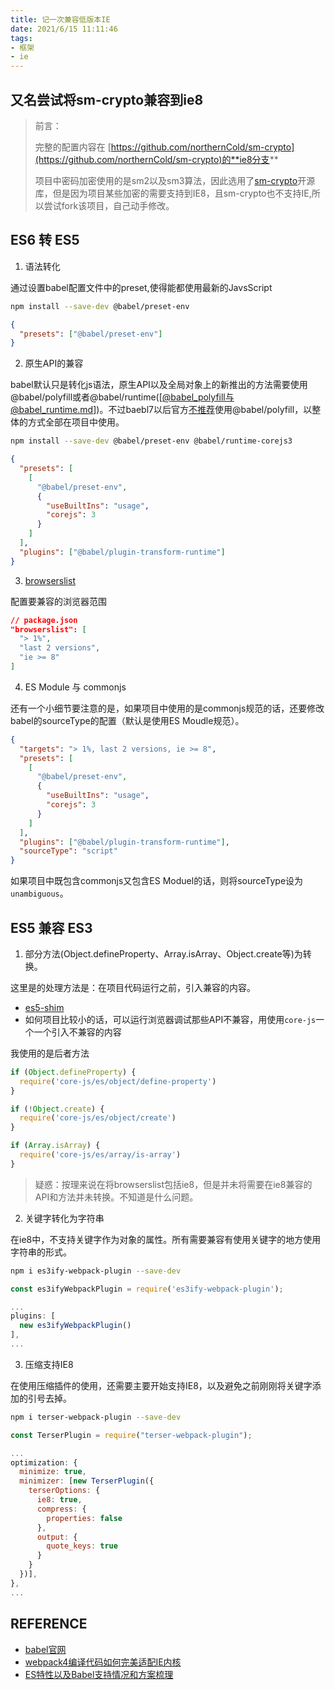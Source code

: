 ```yaml
---
title: 记一次兼容低版本IE
date: 2021/6/15 11:11:46
tags: 
- 框架
- ie
---
```


## 又名尝试将sm-crypto兼容到ie8

> 前言：
> 
> 完整的配置内容在 [https://github.com/northernCold/sm-crypto](https://github.com/northernCold/sm-crypto)的**ie8分支**
> 
> 项目中密码加密使用的是sm2以及sm3算法，因此选用了[sm-crypto](https://github.com/JuneAndGreen/sm-crypto)开源库，但是因为项目某些加密的需要支持到IE8，且sm-crypto也不支持IE,所以尝试fork该项目，自己动手修改。

## ES6 转 ES5

1. 语法转化

通过设置babel配置文件中的preset,使得能都使用最新的JavsScript

```bash
npm install --save-dev @babel/preset-env
```
```json
{
  "presets": ["@babel/preset-env"]
}
```
2. 原生API的兼容

babel默认只是转化js语法，原生API以及全局对象上的新推出的方法需要使用@babel/polyfill或者@babel/runtime([[@babel_polyfill与@babel_runtime.md]])。不过baebl7以后官方[不推荐](https://babeljs.io/docs/en/babel-polyfill)使用@babel/polyfill，以整体的方式全部在项目中使用。

```bash
npm install --save-dev @babel/preset-env @babel/runtime-corejs3
```
```json
{
  "presets": [
    [
      "@babel/preset-env",
      {
        "useBuiltIns": "usage",
        "corejs": 3
      }
    ]
  ],
  "plugins": ["@babel/plugin-transform-runtime"]
}
```

3. [browserslist](https://juejin.cn/post/6844903669524086797)

配置要兼容的浏览器范围

```json
// package.json
"browserslist": [
  "> 1%",
  "last 2 versions",
  "ie >= 8"
]
```

4. ES Module 与 commonjs

还有一个小细节要注意的是，如果项目中使用的是commonjs规范的话，还要修改babel的sourceType的配置（默认是使用ES Moudle规范）。

```json
{
  "targets": "> 1%, last 2 versions, ie >= 8",
  "presets": [
    [
      "@babel/preset-env",
      {
        "useBuiltIns": "usage",
        "corejs": 3
      }
    ]
  ],
  "plugins": ["@babel/plugin-transform-runtime"],
  "sourceType": "script"
}
```
如果项目中既包含commonjs又包含ES Moduel的话，则将sourceType设为`unambiguous`。
## ES5 兼容 ES3

1. 部分方法(Object.defineProperty、Array.isArray、Object.create等)为转换。
  
这里是的处理方法是：在项目代码运行之前，引入兼容的内容。

- [es5-shim](https://github.com/es-shims/es5-shim)
- 如何项目比较小的话，可以运行浏览器调试那些API不兼容，用使用`core-js`一个一个引入不兼容的内容

我使用的是后者方法
```javascript
if (Object.defineProperty) {
  require('core-js/es/object/define-property')
}

if (!Object.create) {
  require('core-js/es/object/create')
}

if (Array.isArray) {
  require('core-js/es/array/is-array')
}
```
> 疑惑：按理来说在将browserslist包括ie8，但是并未将需要在ie8兼容的API和方法并未转换。不知道是什么问题。

2. 关键字转化为字符串

在ie8中，不支持关键字作为对象的属性。所有需要兼容有使用关键字的地方使用字符串的形式。

```bash
npm i es3ify-webpack-plugin --save-dev
```
```javascript
const es3ifyWebpackPlugin = require('es3ify-webpack-plugin');

...
plugins: [
  new es3ifyWebpackPlugin()
],
...
```

3. 压缩支持IE8

在使用压缩插件的使用，还需要主要开始支持IE8，以及避免之前刚刚将关键字添加的引号去掉。

```bash
npm i terser-webpack-plugin --save-dev
```

```javascript
const TerserPlugin = require("terser-webpack-plugin");

...
optimization: {
  minimize: true,
  minimizer: [new TerserPlugin({
    terserOptions: {
      ie8: true,
      compress: {
        properties: false
      },
      output: {
        quote_keys: true
      }
    }
  })],
},
...
```

## REFERENCE

- [babel官网](https://babeljs.io/docs/en/)
- [webpack4编译代码如何完美适配IE内核](http://louiszhai.github.io/2019/12/02/webpack4.ie/#%E4%BB%A3%E7%A0%81%E5%9C%A8IE9%E4%B8%8B%E8%BF%90%E8%A1%8C)
- [ES特性以及Babel支持情况和方案梳理](https://github.com/athm-fe/create-autofe-app/issues/13)


[//begin]: # "Autogenerated link references for markdown compatibility"
[@babel_polyfill与@babel_runtime.md]: @babel_polyfill与@babel_runtime "@babel/polyfill与@babel/runtime"
[//end]: # "Autogenerated link references"